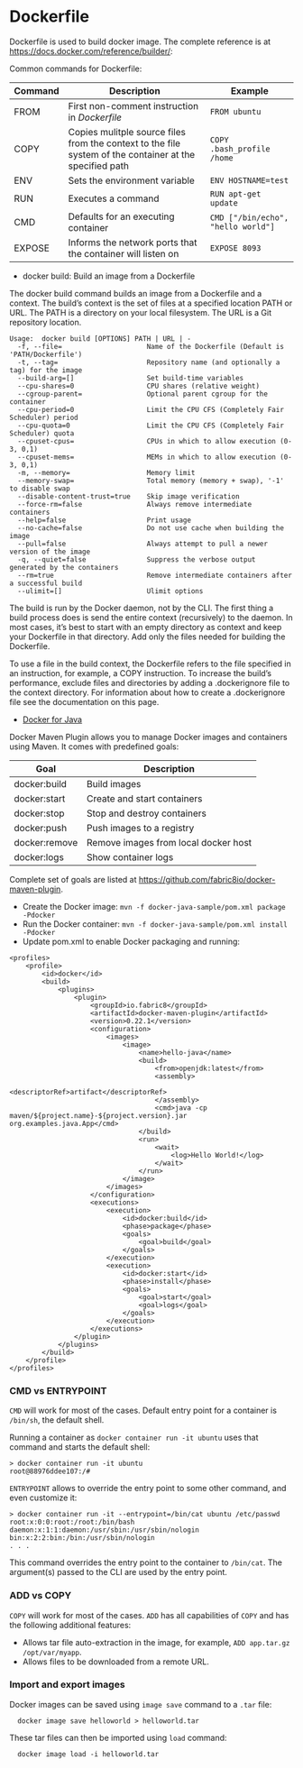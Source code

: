 # Dockerfile
Dockerfile is used to build docker image. The complete reference is at https://docs.docker.com/reference/builder/:

Common commands for Dockerfile:

| Command | Description | Example  |
| ------- | ----------- |------------- |
| FROM    | First non-comment instruction in _Dockerfile_ | `FROM ubuntu`|
| COPY    | Copies mulitple source files from the context to the file system of the container at the specified path | `COPY .bash_profile /home`|
| ENV     | Sets the environment variable | `ENV HOSTNAME=test`|
| RUN     | Executes a command | `RUN apt-get update`|
| CMD     | Defaults for an executing container | `CMD ["/bin/echo", "hello world"]`|
| EXPOSE  | Informs the network ports that the container will listen on | `EXPOSE 8093`|

- docker build: Build an image from a Dockerfile

The docker build command builds an image from a Dockerfile and a context. The build’s context is the set of files at a specified location PATH or URL. The PATH is a directory on your local filesystem. The URL is a Git repository location.
```
Usage:  docker build [OPTIONS] PATH | URL | -
  -f, --file=                     Name of the Dockerfile (Default is 'PATH/Dockerfile')
  -t, --tag=                      Repository name (and optionally a tag) for the image
  --build-arg=[]                  Set build-time variables
  --cpu-shares=0                  CPU shares (relative weight)
  --cgroup-parent=                Optional parent cgroup for the container
  --cpu-period=0                  Limit the CPU CFS (Completely Fair Scheduler) period
  --cpu-quota=0                   Limit the CPU CFS (Completely Fair Scheduler) quota
  --cpuset-cpus=                  CPUs in which to allow execution (0-3, 0,1)
  --cpuset-mems=                  MEMs in which to allow execution (0-3, 0,1)
  -m, --memory=                   Memory limit
  --memory-swap=                  Total memory (memory + swap), '-1' to disable swap
  --disable-content-trust=true    Skip image verification
  --force-rm=false                Always remove intermediate containers
  --help=false                    Print usage
  --no-cache=false                Do not use cache when building the image
  --pull=false                    Always attempt to pull a newer version of the image
  -q, --quiet=false               Suppress the verbose output generated by the containers
  --rm=true                       Remove intermediate containers after a successful build
  --ulimit=[]                     Ulimit options
```

The build is run by the Docker daemon, not by the CLI. The first thing a build process does is send the entire context (recursively) to the daemon. In most cases, it’s best to start with an empty directory as context and keep your Dockerfile in that directory. Add only the files needed for building the Dockerfile.

To use a file in the build context, the Dockerfile refers to the file specified in an instruction, for example, a COPY instruction. To increase the build’s performance, exclude files and directories by adding a .dockerignore file to the context directory. For information about how to create a .dockerignore file see the documentation on this page.

- [Docker for Java](https://github.com/docker/labs/tree/master/developer-tools/java/)

Docker Maven Plugin allows you to manage Docker images and containers using Maven. It comes with predefined goals:

| Goal |	Description |
| ---- | ----------- |
|docker:build|Build images||
|docker:start|Create and start containers|
|docker:stop|Stop and destroy containers|
|docker:push|Push images to a registry|
|docker:remove|Remove images from local docker host|
|docker:logs|Show container logs|

Complete set of goals are listed at https://github.com/fabric8io/docker-maven-plugin.

   - Create the Docker image:
    ```
     mvn -f docker-java-sample/pom.xml package -Pdocker
    ```
   - Run the Docker container:
    ```
    mvn -f docker-java-sample/pom.xml install -Pdocker
    ```
   - Update pom.xml to enable Docker packaging and running:
```
<profiles>
    <profile>
        <id>docker</id>
        <build>
            <plugins>
                <plugin>
                    <groupId>io.fabric8</groupId>
                    <artifactId>docker-maven-plugin</artifactId>
                    <version>0.22.1</version>
                    <configuration>
                        <images>
                            <image>
                                <name>hello-java</name>
                                <build>
                                    <from>openjdk:latest</from>
                                    <assembly>
                                        <descriptorRef>artifact</descriptorRef>
                                    </assembly>
                                    <cmd>java -cp maven/${project.name}-${project.version}.jar org.examples.java.App</cmd>
                                </build>
                                <run>
                                    <wait>
                                        <log>Hello World!</log>
                                    </wait>
                                </run>
                            </image>
                        </images>
                    </configuration>
                    <executions>
                        <execution>
                            <id>docker:build</id>
                            <phase>package</phase>
                            <goals>
                                <goal>build</goal>
                            </goals>
                        </execution>
                        <execution>
                            <id>docker:start</id>
                            <phase>install</phase>
                            <goals>
                                <goal>start</goal>
                                <goal>logs</goal>
                            </goals>
                        </execution>
                    </executions>
                </plugin>
            </plugins>
        </build>
    </profile>
</profiles>  
```

### CMD vs ENTRYPOINT

`CMD` will work for most of the cases. Default entry point for a container is `/bin/sh`, the default shell.

Running a container as `docker container run -it ubuntu` uses that command and starts the default shell:

```
> docker container run -it ubuntu
root@88976ddee107:/#
```

`ENTRYPOINT` allows to override the entry point to some other command, and even customize it:

```
> docker container run -it --entrypoint=/bin/cat ubuntu /etc/passwd
root:x:0:0:root:/root:/bin/bash
daemon:x:1:1:daemon:/usr/sbin:/usr/sbin/nologin
bin:x:2:2:bin:/bin:/usr/sbin/nologin
. . .
```

This command overrides the entry point to the container to `/bin/cat`. The argument(s) passed to the CLI are used by the entry point.

### ADD vs COPY

`COPY` will work for most of the cases. `ADD` has all capabilities of `COPY` and has the following additional features:

- Allows tar file auto-extraction in the image, for example, `ADD app.tar.gz /opt/var/myapp`.
- Allows files to be downloaded from a remote URL.

### Import and export images

Docker images can be saved using `image save` command to a `.tar` file:
```
  docker image save helloworld > helloworld.tar
```
These tar files can then be imported using `load` command:
```
  docker image load -i helloworld.tar
```
